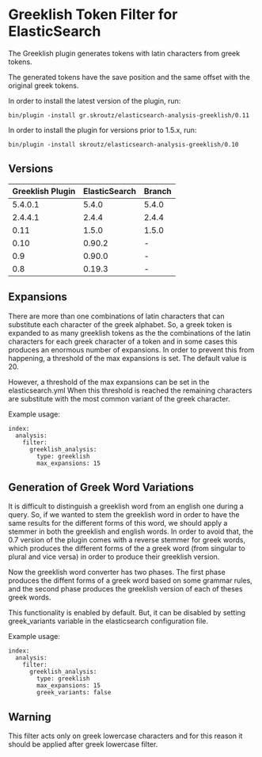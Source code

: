 Greeklish Token Filter for ElasticSearch
========================================

The Greeklish plugin generates tokens with latin characters from greek tokens.

The generated tokens have the save position and the same offset with the
original greek tokens.

In order to install the latest version of the plugin, run:

    bin/plugin -install gr.skroutz/elasticsearch-analysis-greeklish/0.11

In order to install the plugin for versions prior to 1.5.x, run:

    bin/plugin -install skroutz/elasticsearch-analysis-greeklish/0.10


Versions
------------

Greeklish Plugin | ElasticSearch | Branch |
-----------------|---------------|--------|
5.4.0.1          | 5.4.0         | 5.4.0  |  
2.4.4.1          | 2.4.4         | 2.4.4  | 
0.11             | 1.5.0         | 1.5.0  |
0.10             | 0.90.2 	 |   -    |
0.9              | 0.90.0	 |   -    |
0.8              | 0.19.3	 |   -    |

Expansions
----------

There are more than one combinations of latin characters that can substitute
each character of the greek alphabet. So, a greek token is expanded to as many
greeklish tokens as the the combinations of the latin characters for each
greek character of a token and in some cases this produces an enormous number
of expansions. In order to prevent this from happening, a threshold of the max
expansions is set.  The default value is 20.

However, a threshold of the max expansions can be set in the elasticsearch.yml
When this threshold is reached the remaining characters are substitute with
the most common variant of the greek character.

Example usage:

	index:
	  analysis:
	    filter:
	      greeklish_analysis:
	        type: greeklish
	        max_expansions: 15

Generation of Greek Word Variations
-----------------------------------

It is difficult to distinguish a greeklish word from an english one during a
query. So, if we wanted to stem the greeklish word in order to have the same
results for the different forms of this word, we should apply a stemmer in
both the greeklish and english words. In order to avoid that, the 0.7 version
of the plugin comes with a reverse stemmer for greek words, which produces the
different forms of the a greek word (from singular to plural and vice versa)
in order to produce their greeklish version.

Now the greeklish word converter has two phases. The first phase produces the
diffent forms of a greek word based on some grammar rules, and the second
phase produces the greeklish version of each of theses greek words.

This functionality is enabled by default. But, it can be disabled by setting
greek\_variants variable in the elasticsearch configuration file.

Example usage:

	index:
	  analysis:
	    filter:
	      greeklish_analysis:
	        type: greeklish
	        max_expansions: 15
	        greek_variants: false

Warning
-------

This filter acts only on greek lowercase characters and for this reason it
should be applied after greek lowercase filter.
